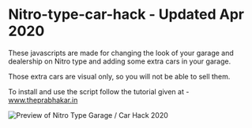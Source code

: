 # Nitro-type-car-hack - Updated Apr 2020

These javascripts are made for changing the look of your garage and dealership on Nitro type and adding some extra cars in your garage.

Those extra cars are visual only, so you will not be able to sell them.

To install and use the script follow the tutorial given at - www.theprabhakar.in

![Preview of Nitro Type Garage / Car Hack 2020](https://1.bp.blogspot.com/--njsGCtGKvQ/XpVLX3xsZpI/AAAAAAAAHUQ/R4yYovufqrsPWA_BNggP-cSyt9NZN5GFQCLcBGAsYHQ/s1600/hacked_nitrotype_garage_car.jpg)
